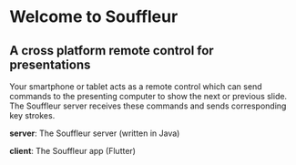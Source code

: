 # Welcome to Souffleur
## A cross platform remote control for presentations

Your smartphone or tablet acts as a remote control which can send commands to the presenting computer to show the next or previous slide. The Souffleur server receives these commands and sends corresponding key strokes. 

**server**: The Souffleur server (written in Java)

**client**: The Souffleur app (Flutter)
